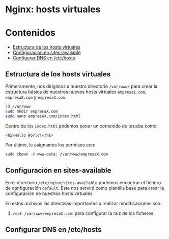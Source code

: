 # Nginx: hosts virtuales

# Contenidos

- [Estructura de los hosts virtuales](#estructura-de-los-hosts-virtuales)
- [Configuración en sites-available](#configuración-en-sites-available)
- [Configurar DNS en /etc/hosts](#configurar-dns-en-etchosts)


## Estructura de los hosts virtuales

Primeramente, nos dirigimos a nuestro directorio `/var/www/` para crear la estructura básica de nuestros nuevos hosts virtuales `empresa1.com`, `empresa2.com` y `empresa3.com`.

```sh
cd /var/www
sudo mkdir empresaX.com
sudo nano empresaX.com/index.html
```

Dentro de los `index.html` podemos poner un contenido de prueba como:
```html
<h1>Hello World!</h1>
```

Por último, le asignamos los permisos con:
```sh
sudo chown -R www-data: /var/www/empresaX.com
```

## Configuración en sites-available

En el directorio `/etc/nginx/sites-available` podemos encontrar el fichero de configuración `default`. Este nos servirá como plantilla base para crear la configuración de nuestros hosts virtuales.

En estos archivos las directivas importantes a realizar modificaciones son:

1. `root /var/www/empresaX.com`: para configurar la raiz de los ficheros 

## Configurar DNS en /etc/hosts


